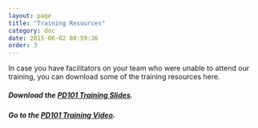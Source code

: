 ```yaml
---
layout: page
title: "Training Resources"
category: doc
date: 2015-06-02 08:59:36
order: 3
---
```


In case you have facilitators on your team who were unable to attend our training, you can download some of the training resources here.

##### Download the [PD101 Training Slides]({{site.creator_url}}/PD101_training_slidedeck.ppt). #####

##### Go to the [PD101 Training Video](http://vimeo.com/lumainstitute/PD101_training). #####